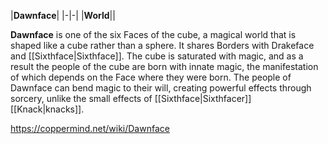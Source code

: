 |**Dawnface**|
|-|-|
|**World**||

**Dawnface** is one of the six Faces of the cube, a magical world that is shaped like a cube rather than a sphere. It shares Borders with Drakeface and [[Sixthface\|Sixthface]].
The cube is saturated with magic, and as a result the people of the cube are born with innate magic, the manifestation of which depends on the Face where they were born. The people of Dawnface can bend magic to their will, creating powerful effects through sorcery, unlike the small effects of [[Sixthface\|Sixthfacer]] [[Knack\|knacks]].



https://coppermind.net/wiki/Dawnface